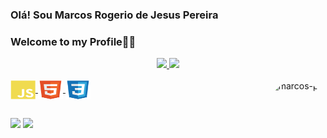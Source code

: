 ### Olá! Sou Marcos Rogerio de Jesus Pereira
### Welcome to my Profile🐱‍👤

<div align="center">
  <a href="https://github.com/marcosrogeriio">
  <img height="180em" src="https://github-readme-stats.vercel.app/api?username=marcosrogeriio&show_icons=true&theme=radical&include_all_commits=true&count_private=true"/>
  <img height="180em" src="https://github-readme-stats.vercel.app/api/top-langs/?username=marcosrogeriio&layout=compact&langs_count=7&theme=radical"/>
</div>
<div style="display: inline_block"><br>
  <img align="center" alt="marcos-Js" height="30" width="40" src="https://raw.githubusercontent.com/devicons/devicon/master/icons/javascript/javascript-plain.svg">
  <img align="center" alt="marcos-HTML" height="30" width="40" src="https://raw.githubusercontent.com/devicons/devicon/master/icons/html5/html5-original.svg">
  <img align="center" alt="marcos-CSS" height="30" width="40" src="https://raw.githubusercontent.com/devicons/devicon/master/icons/css3/css3-original.svg">
  <img align="right" alt="marcos-pic" height="150" style="border-radius:50px;"
</div>
  
  ##
<div>
  <a href="https://instagram.com/sz_marcos_sz" target="_blank"><img src="https://img.shields.io/badge/-Instagram-%23E4405F?style=for-the-badge&logo=instagram&logoColor=white" target="_blank"></a> 
  <a href="https://www.linkedin.com/in/marcos-rogerio-9426901a2/" target="_blank"><img src="https://img.shields.io/badge/-LinkedIn-%230077B5?style=for-the-badge&logo=linkedin&logoColor=white" target="_blank"></a> 

 
